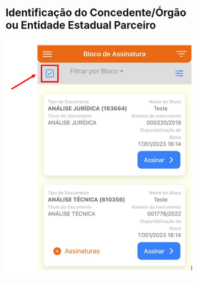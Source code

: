 # Identificação do Concedente/Órgão ou Entidade Estadual Parceiro

![](../../.gitbook/assets/image%20%2853%29.png)


